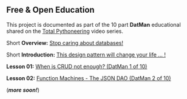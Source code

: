 ## Free & Open Education

This project is documented as part of the 10 part **DatMan** educational shared on the [Total Pythoneering](https://www.youtube.com/@TotalPythoneering) video series.

Short **Overview:** [Stop caring about databases!](https://youtube.com/shorts/Jzt_jFKQ-qQ)

Short **Introduction:** [This design pattern will change your life ... !](https://youtube.com/shorts/urRnkGywVEE)


**Lesson 01:** [When is CRUD not enough? (DatMan 1 of 10)](https://youtu.be/0YSIB16eTcc)

**Lesson 02:** [Function Machines - The JSON DAO (DatMan 2 of 10)](https://youtu.be/ZXcPPkn3JIc?si=4fJSzgRtT5gGlKQv)

(***more soon!***)

